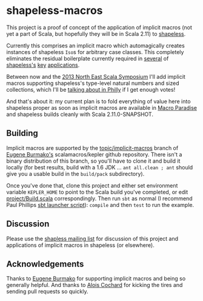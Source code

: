 shapeless-macros
================

This project is a proof of concept of the application of implicit macros (not
yet a part of Scala, but hopefully they will be in Scala 2.11) to [shapeless](https://github.com/milessabin/shapeless).

Currently this comprises an implicit macro which automagically creates
instances of shapeless `Iso`s for arbitrary case classes. This completely
eliminates the residual boilerplate currently required in [several](https://github.com/milessabin/shapeless/blob/master/examples/src/main/scala/shapeless/examples/lenses.scala#L35) of [shapeless's](https://github.com/milessabin/shapeless/blob/master/examples/src/main/scala/shapeless/examples/monoids.scala#L36) [key](https://github.com/milessabin/shapeless/blob/master/examples/src/main/scala/shapeless/examples/zipper.scala#L48)
[applications](https://github.com/jdegoes/blueeyes/blob/master/json/src/test/scala/blueeyes/json/serialization/IsoSerializationSpec.scala#L14).

Between now and the [2013 North East Scala Symposium](http://nescala.org/) I'll add implicit
macros supporting shapeless's type-level natural numbers and sized collections,
which I'll be [talking about in Philly](http://nescala.org/2013/talks#27) if I get
enough votes!

And that's about it: my current plan is to fold everything of value here into
shapeless proper as soon as implicit macros are available in [Macro Paradise](http://docs.scala-lang.org/overviews/macros/paradise.html) and
shapeless builds cleanly with Scala 2.11.0-SNAPSHOT.

Building
--------

Implicit macros are supported by the [topic/implicit-macros](https://github.com/scalamacros/kepler/tree/topic/implicit-macros) branch of [Eugene
Burmako's](https://twitter.com/xeno_by) scalamacros/kepler github repository. There isn't a binary
distribution of this branch, so you'll have to clone it and build it locally
(for best results, build with a 1.6 JDK ... `ant all.clean ; ant` should give
you a usable build in the `build/pack` subdirectory).

Once you've done that, clone this project and either set environment variable
`KEPLER_HOME` to point to the Scala build you've completed, or edit [project/Build.scala](https://github.com/milessabin/shapeless-macros/blob/master/project/Build.scala#L22) correspondingly.
Then run `sbt` as normal (I recommend Paul Phillips [sbt launcher script](https://github.com/paulp/sbt-extras)): `compile` and then `test` to run the example.

Discussion
----------

Please use the [shapless mailing list](https://groups.google.com/group/shapeless-dev)
for discussion of this project and applications of implicit macros in shapeless
(or elsewhere).

Acknowledgements
----------------

Thanks to [Eugene Burmako](https://twitter.com/xeno_by) for supporting implicit macros and being so generally
helpful. And thanks to [Alois Cochard](https://twitter.com/aloiscochard) for kicking the tires and sending pull
requests so quickly.
